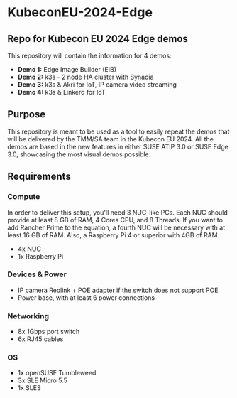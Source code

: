 # KubeconEU-2024-Edge

## Repo for Kubecon EU 2024 Edge demos

This repository will contain the information for 4 demos:
- **Demo 1:** Edge Image Builder (EIB)
- **Demo 2:** k3s - 2 node HA cluster with Synadia
- **Demo 3:** k3s & Akri for IoT, IP camera video streaming
- **Demo 4:** k3s & Linkerd for IoT

## Purpose
This repository is meant to be used as a tool to easily repeat the demos that will be delivered by the TMM/SA team in the Kubecon EU 2024. All the demos are based in the new features in either SUSE ATIP 3.0 or SUSE Edge 3.0, showcasing the most visual demos possible.

## Requirements

### Compute
In order to deliver this setup, you'll need 3 NUC-like PCs. Each NUC should provide at least 8 GB of RAM, 4 Cores CPU, and 8 Threads. If you want to add Rancher Prime to the equation, a fourth NUC will be necessary with at least 16 GB of RAM. Also, a Raspberry Pi 4 or superior with 4GB of RAM.
- 4x NUC
- 1x Raspberry Pi

### Devices & Power
- IP camera Reolink + POE adapter if the switch does not support POE
- Power base, with at least 6 power connections 

### Networking
- 8x 1Gbps port switch
- 6x RJ45 cables

### OS
- 1x openSUSE Tumbleweed
- 3x SLE Micro 5.5
- 1x SLES

